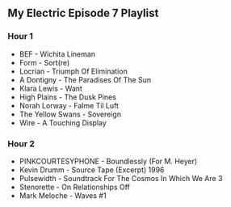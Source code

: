 ## My Electric Episode 7 Playlist

### Hour 1
* BEF - Wichita Lineman
* Form - Sort(re)
* Locrian - Triumph Of Elimination
* A Dontigny - The Paradises Of The Sun
* Klara Lewis - Want
* High Plains - The Dusk Pines
* Norah Lorway - Falme Til Luft
* The Yellow Swans - Sovereign
* Wire - A Touching Display

### Hour 2
* PINKCOURTESYPHONE - Boundlessly (For M. Heyer)
* Kevin Drumm - Source Tape (Excerpt) 1996
* Pulsewidth - Soundtrack For The Cosmos In Which We Are 3
* Stenorette - On Relationships Off
* Mark Meloche - Waves #1